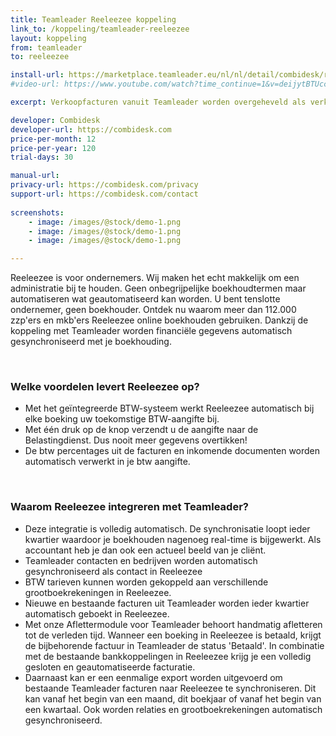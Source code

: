 ```yaml
---
title: Teamleader Reeleezee koppeling
link_to: /koppeling/teamleader-reeleezee
layout: koppeling
from: teamleader
to: reeleezee

install-url: https://marketplace.teamleader.eu/nl/nl/detail/combidesk/reeleezee/0dccc0
#video-url: https://www.youtube.com/watch?time_continue=1&v=deijytBTUcc

excerpt: Verkoopfacturen vanuit Teamleader worden overgeheveld als verkoopfacturen in Reeleezee 

developer: Combidesk  
developer-url: https://combidesk.com
price-per-month: 12
price-per-year: 120
trial-days: 30

manual-url: 
privacy-url: https://combidesk.com/privacy
support-url: https://combidesk.com/contact
      
screenshots:
    - image: /images/@stock/demo-1.png
    - image: /images/@stock/demo-1.png
    - image: /images/@stock/demo-1.png

---
```


Reeleezee is voor ondernemers. Wij maken het echt makkelijk om een administratie bij te houden. Geen onbegrijpelijke boekhoudtermen maar automatiseren wat geautomatiseerd kan worden. U bent tenslotte ondernemer, geen boekhouder. Ontdek nu waarom meer dan 112.000 zzp'ers en mkb'ers Reeleezee online boekhouden gebruiken.
Dankzij de koppeling met Teamleader worden financiële gegevens automatisch gesynchroniseerd met je boekhouding.

​
### Welke voordelen levert Reeleezee op?

* Met het geïntegreerde BTW-systeem werkt Reeleezee automatisch bij elke boeking uw toekomstige BTW-aangifte bij.
* Met één druk op de knop verzendt u de aangifte naar de Belastingdienst. Dus nooit meer gegevens overtikken!
* De btw percentages uit de facturen en inkomende documenten worden automatisch verwerkt in je btw aangifte.

​
### Waarom Reeleezee integreren met Teamleader?

* Deze integratie is volledig automatisch. De synchronisatie loopt ieder kwartier waardoor je boekhouden nagenoeg real-time is bijgewerkt. Als accountant heb je dan ook een actueel beeld van je cliënt.
* Teamleader contacten en bedrijven worden automatisch gesynchroniseerd als contact in Reeleezee
* BTW tarieven kunnen worden gekoppeld aan verschillende grootboekrekeningen in Reeleezee.
* Nieuwe en bestaande facturen uit Teamleader worden ieder kwartier automatisch geboekt in Reeleezee.
* Met onze Aflettermodule voor Teamleader behoort handmatig afletteren tot de verleden tijd. Wanneer een boeking in Reeleezee is betaald, krijgt de bijbehorende factuur in Teamleader de status 'Betaald'. In combinatie met de bestaande bankkoppelingen in Reeleezee krijg je een volledig gesloten en geautomatiseerde facturatie.
* Daarnaast kan er een eenmalige export worden uitgevoerd om bestaande Teamleader facturen naar Reeleezee te synchroniseren. Dit kan vanaf het begin van een maand, dit boekjaar of vanaf het begin van een kwartaal. Ook worden relaties en grootboekrekeningen automatisch gesynchroniseerd.